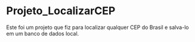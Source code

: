 # Projeto_LocalizarCEP
Este foi um projeto que fiz para localizar qualquer CEP do Brasil e salva-lo em um banco de dados local.
